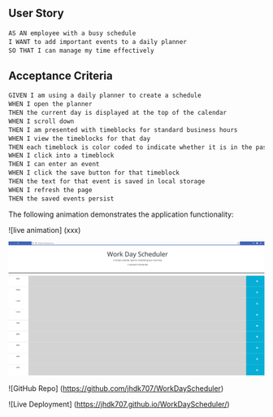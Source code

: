 ## User Story

```md
AS AN employee with a busy schedule
I WANT to add important events to a daily planner
SO THAT I can manage my time effectively
```

## Acceptance Criteria

```md
GIVEN I am using a daily planner to create a schedule
WHEN I open the planner
THEN the current day is displayed at the top of the calendar
WHEN I scroll down
THEN I am presented with timeblocks for standard business hours
WHEN I view the timeblocks for that day
THEN each timeblock is color coded to indicate whether it is in the past, present, or future
WHEN I click into a timeblock
THEN I can enter an event
WHEN I click the save button for that timeblock
THEN the text for that event is saved in local storage
WHEN I refresh the page
THEN the saved events persist
```

The following animation demonstrates the application functionality:

![live animation] (xxx)

![screenshot grayed out past](https://github.com/jhdk707/WorkDayScheduler/blob/597c2749c61c24f7e7906de19a15fe1e2e6d59e6/assets/screenshotgraypast.png)

![GitHub Repo] (https://github.com/jhdk707/WorkDayScheduler)

![Live Deployment] (https://jhdk707.github.io/WorkDayScheduler/)
